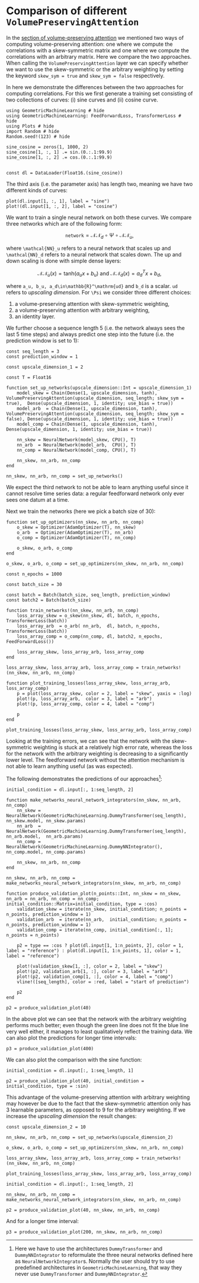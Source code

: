# Comparison of different `VolumePreservingAttention`

In the [section of volume-preserving attention](../layers/attention_layer.md) we mentioned two ways of computing volume-preserving attention: one where we compute the correlations with a skew-symmetric matrix and one where we compute the correlations with an arbitrary matrix. Here we compare the two approaches. When calling the `VolumePreservingAttention` layer we can specify whether we want to use the skew-symmetric or the arbitrary weighting by setting the keyword `skew_sym = true` and `skew_sym = false` respectively. 

In here we demonstrate the differences between the two approaches for computing correlations. For this we first generate a training set consisting of two collections of curves: (i) sine curves and (ii) cosine curve. 

```@example volume_preserving_attention
using GeometricMachineLearning # hide
using GeometricMachineLearning: FeedForwardLoss, TransformerLoss # hide
using Plots # hide
import Random # hide 
Random.seed!(123) # hide

sine_cosine = zeros(1, 1000, 2)
sine_cosine[1, :, 1] .= sin.(0.:.1:99.9)
sine_cosine[1, :, 2] .= cos.(0.:.1:99.9)


const dl = DataLoader(Float16.(sine_cosine))
```

The third axis (i.e. the parameter axis) has length two, meaning we have two different kinds of curves: 

```@example volume_preserving_attention
plot(dl.input[1, :, 1], label = "sine")
plot!(dl.input[1, :, 2], label = "cosine")
```

We want to train a single neural network on both these curves. We compare three networks which are of the following form: 

```math
\mathtt{network} = \mathcal{NN}_d\circ\Psi\circ\mathcal{NN}_u,
```

where ``\mathcal{NN}_u`` refers to a neural network that scales up and ``\mathcal{NN}_d`` refers to a neural network that scales down. The up and down scaling is done with simple dense layers: 

```math
\mathcal{NN}_u(x) = \mathrm{tanh}(a_ux + b_u) \text{ and } \mathcal{NN}_d(x) = a_d^Tx + b_d,
```
where ``a_u, b_u, a_d\in\mathbb{R}^\mathrm{ud}`` and ``b_d`` is a scalar. `ud` refers to *upscaling dimension*. For ``\Psi`` we consider three different choices:
1. a volume-preserving attention with skew-symmetric weighting,
2. a volume-preserving attention with arbitrary weighting,
3. an identity layer.

We further choose a sequence length 5 (i.e. the network always sees the last 5 time steps) and always predict one step into the future (i.e. the prediction window is set to 1):

```@example volume_preserving_attention
const seq_length = 3
const prediction_window = 1

const upscale_dimension_1 = 2

const T = Float16

function set_up_networks(upscale_dimension::Int = upscale_dimension_1)
    model_skew = Chain(Dense(1, upscale_dimension, tanh), VolumePreservingAttention(upscale_dimension, seq_length; skew_sym = true),  Dense(upscale_dimension, 1, identity; use_bias = true))
    model_arb  = Chain(Dense(1, upscale_dimension, tanh), VolumePreservingAttention(upscale_dimension, seq_length; skew_sym = false), Dense(upscale_dimension, 1, identity; use_bias = true))
    model_comp = Chain(Dense(1, upscale_dimension, tanh), Dense(upscale_dimension, 1, identity; use_bias = true))

    nn_skew = NeuralNetwork(model_skew, CPU(), T)
    nn_arb  = NeuralNetwork(model_arb,  CPU(), T)
    nn_comp = NeuralNetwork(model_comp, CPU(), T)

    nn_skew, nn_arb, nn_comp
end

nn_skew, nn_arb, nn_comp = set_up_networks()
```

We expect the third network to not be able to learn anything useful since it cannot resolve time series data: a regular feedforward network only ever sees one datum at a time. 

Next we train the networks (here we pick a batch size of 30):

```@example volume_preserving_attention
function set_up_optimizers(nn_skew, nn_arb, nn_comp)
    o_skew = Optimizer(AdamOptimizer(T), nn_skew)
    o_arb  = Optimizer(AdamOptimizer(T), nn_arb)
    o_comp = Optimizer(AdamOptimizer(T), nn_comp)

    o_skew, o_arb, o_comp
end

o_skew, o_arb, o_comp = set_up_optimizers(nn_skew, nn_arb, nn_comp)

const n_epochs = 1000

const batch_size = 30

const batch = Batch(batch_size, seq_length, prediction_window)
const batch2 = Batch(batch_size)

function train_networks!(nn_skew, nn_arb, nn_comp)
    loss_array_skew = o_skew(nn_skew, dl, batch, n_epochs, TransformerLoss(batch))
    loss_array_arb  = o_arb( nn_arb,  dl, batch, n_epochs, TransformerLoss(batch))
    loss_array_comp = o_comp(nn_comp, dl, batch2, n_epochs, FeedForwardLoss())

    loss_array_skew, loss_array_arb, loss_array_comp
end

loss_array_skew, loss_array_arb, loss_array_comp = train_networks!(nn_skew, nn_arb, nn_comp)

function plot_training_losses(loss_array_skew, loss_array_arb, loss_array_comp)
    p = plot(loss_array_skew, color = 2, label = "skew", yaxis = :log)
    plot!(p, loss_array_arb,  color = 3, label = "arb")
    plot!(p, loss_array_comp, color = 4, label = "comp")

    p
end

plot_training_losses(loss_array_skew, loss_array_arb, loss_array_comp)
```

Looking at the training errors, we can see that the network with the skew-symmetric weighting is stuck at a relatively high error rate, whereas the loss for  the network with the arbitrary weighting is decreasing to a significantly lower level. The feedforward network without the attention mechanism is not able to learn anything useful (as was expected). 

The following demonstrates the predictions of our approaches[^1]: 

[^1]: Here we have to use the architectures `DummyTransformer` and `DummyNNIntegrator` to reformulate the three neural networks defined here as `NeuralNetworkIntegrator`s. Normally the user should try to use predefined architectures in `GeometricMachineLearning`, that way they never use `DummyTransformer` and `DummyNNIntegrator`. 

```@example volume_preserving_attention
initial_condition = dl.input[:, 1:seq_length, 2]

function make_networks_neural_network_integrators(nn_skew, nn_arb, nn_comp)
    nn_skew = NeuralNetwork(GeometricMachineLearning.DummyTransformer(seq_length), nn_skew.model, nn_skew.params)
    nn_arb  = NeuralNetwork(GeometricMachineLearning.DummyTransformer(seq_length), nn_arb.model,  nn_arb.params)
    nn_comp = NeuralNetwork(GeometricMachineLearning.DummyNNIntegrator(), nn_comp.model, nn_comp.params)

    nn_skew, nn_arb, nn_comp
end

nn_skew, nn_arb, nn_comp = make_networks_neural_network_integrators(nn_skew, nn_arb, nn_comp)

function produce_validation_plot(n_points::Int, nn_skew = nn_skew, nn_arb = nn_arb, nn_comp = nn_comp; initial_condition::Matrix=initial_condition, type = :cos)
    validation_skew = iterate(nn_skew, initial_condition; n_points = n_points, prediction_window = 1)
    validation_arb  = iterate(nn_arb,  initial_condition; n_points = n_points, prediction_window = 1)
    validation_comp = iterate(nn_comp, initial_condition[:, 1]; n_points = n_points)

    p2 = type == :cos ? plot(dl.input[1, 1:n_points, 2], color = 1, label = "reference") : plot(dl.input[1, 1:n_points, 1], color = 1, label = "reference")

    plot!(validation_skew[1, :], color = 2, label = "skew")
    plot!(p2, validation_arb[1, :], color = 3, label = "arb")
    plot!(p2, validation_comp[1, :], color = 4, label = "comp")
    vline!([seq_length], color = :red, label = "start of prediction")

    p2 
end

p2 = produce_validation_plot(40)
```
In the above plot we can see that the network with the arbitrary weighting performs much better; even though the green line does not fit the blue line very well either, it manages to least qualitatively reflect the training data.  We can also plot the predictions for longer time intervals: 

```@example volume_preserving_attention 
p3 = produce_validation_plot(400)
``` 

We can also plot the comparison with the sine function: 

```@example volume_preserving_attention 
initial_condition = dl.input[:, 1:seq_length, 1]

p2 = produce_validation_plot(40, initial_condition = initial_condition, type = :sin)
```

This advantage of the volume-preserving attention with arbitrary weighting may however be due to the fact that the skew-symmetric attention only has 3 learnable parameters, as opposed to 9 for the arbitrary weighting. If we increase the *upscaling dimension* the result changes: 

```@example volume_preserving_attention
const upscale_dimension_2 = 10

nn_skew, nn_arb, nn_comp = set_up_networks(upscale_dimension_2)

o_skew, o_arb, o_comp = set_up_optimizers(nn_skew, nn_arb, nn_comp)

loss_array_skew, loss_array_arb, loss_array_comp = train_networks!(nn_skew, nn_arb, nn_comp)

plot_training_losses(loss_array_skew, loss_array_arb, loss_array_comp)
```

```@example volume_preserving_attention 
initial_condition = dl.input[:, 1:seq_length, 2]

nn_skew, nn_arb, nn_comp = make_networks_neural_network_integrators(nn_skew, nn_arb, nn_comp)

p2 = produce_validation_plot(40, nn_skew, nn_arb, nn_comp)
```

And for a longer time interval: 

```@example volume_preserving_attention
p3 = produce_validation_plot(200, nn_skew, nn_arb, nn_comp)
```